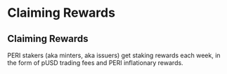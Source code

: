 # Claiming Rewards

## Claiming Rewards <a id="claiming-rewards"></a>

PERI stakers \(aka minters, aka issuers\) get staking rewards each week, in the form of pUSD  trading fees and PERI  inflationary rewards.

